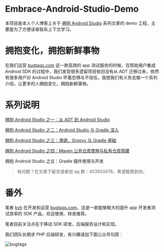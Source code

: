 # Embrace-Android-Studio-Demo
本项目是本人个人博客上关于 [拥抱 Android Studio](http://kvh.io/tags/EmbraceAndroidStudio/) 系列文章的 demo 工程，主要是为了方便读者联系上下文学习。

# 拥抱变化，拥抱新鲜事物
在我们运营 [bugtags.com](https://bugtags.com) 这一款高效的 app 测试服务的时候，在帮助用户集成 Android SDK 的过程中，我们发现很多遗留项目依旧没有从 ADT 迁移过来，依然有很多用户对 Android Studio 怀着恐惧与不信任。我想我们有义务去做一个系列介绍，让更多的人拥抱变化，拥抱新鲜事物。

# 系列说明
[拥抱 Android Studio 之一：从 ADT 到 Android Studio](http://kvh.io/2015/12/01/embrace-android-studio-migration/)

[拥抱 Android Studio 之二：Android Studio 与 Gradle 深入](http://kvh.io/2015/12/17/embrace-android-studio-indepth/)

[拥抱 Android Studio 之三：溯源，Groovy 与 Gradle 基础](http://kvh.io/2016/01/04/embrace-android-studio-groovy-gradle/)

[拥抱 Android Studio 之四：Maven 公共仓库使用与私有仓库搭建](http://kvh.io/2016/01/20/embrace-android-studio-maven-deploy/)

拥抱 Android Studio 之五：Gradle 插件使用与开发

> 有问题？在文章下留言或者加 qq 群：453503476，希望能帮到你。

# 番外
笔者 [kvh](http://kvh.io) 在开发和运营 [bugtags.com](https://bugtags.com)，这是一款能够极大的提升 app 开发者测试效率的 SDK 产品，欢迎使用、转发推荐。

笔者目前关注点在于移动 SDK 研发，后端服务设计和实现。

我们团队长期求 PHP 后端研发，有兴趣请加下面公众号勾搭：

![bugtags](http://7sbltn.com1.z0.glb.clouddn.com/15-12-16/54933625.jpg)